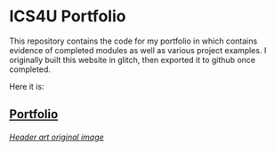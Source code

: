 # ICS4U Portfolio
This repository contains the code for my portfolio in which contains evidence of completed modules as well as various project examples.
I originally built this website in glitch, then exported it to github once completed.

Here it is:
## [Portfolio](https://338637028.github.io/)

###### [Header art original image](https://www.pixiv.net/en/artworks/85062072)
